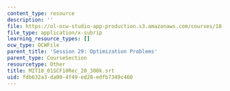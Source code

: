 ```yaml
---
content_type: resource
description: ''
file: https://ol-ocw-studio-app-production.s3.amazonaws.com/courses/18-01sc-single-variable-calculus-fall-2010/fdb632a3da004f49ed28edfb7349c460_MIT18_01SCF10Rec_20_300k.srt
file_type: application/x-subrip
learning_resource_types: []
ocw_type: OCWFile
parent_title: 'Session 29: Optimization Problems'
parent_type: CourseSection
resourcetype: Other
title: MIT18_01SCF10Rec_20_300k.srt
uid: fdb632a3-da00-4f49-ed28-edfb7349c460
---
```

